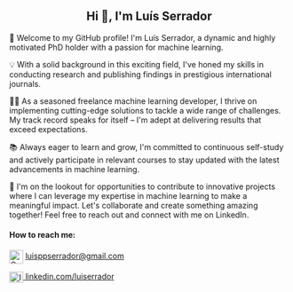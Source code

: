 <h2 align="center">Hi 👋, I'm Luís Serrador</h2>


<p align="left">
🚀 Welcome to my GitHub profile! I'm Luís Serrador, a dynamic and highly motivated PhD holder with a passion for machine learning.
 
💡 With a solid background in this exciting field, I've honed my skills in conducting research and publishing findings in prestigious international journals.

👨‍💻 As a seasoned freelance machine learning developer, I thrive on implementing cutting-edge solutions to tackle a wide range of challenges. My track record speaks for itself – I'm adept at delivering results that exceed expectations.

📚 Always eager to learn and grow, I'm committed to continuous self-study and actively participate in relevant courses to stay updated with the latest advancements in machine learning.

🌟 I'm on the lookout for opportunities to contribute to innovative projects where I can leverage my expertise in machine learning to make a meaningful impact. Let's collaborate and create something amazing together! Feel free to reach out and connect with me on LinkedIn. 
</p>


<h4 align="left">How to reach me:</h4>
 <p align="left"><a href = "mailto: luisppserrador@gmail.com"><img align="center" src="https://upload.wikimedia.org/wikipedia/commons/thumb/7/7e/Gmail_icon_%282020%29.svg/256px-Gmail_icon_%282020%29.svg.png" width="25" alt="Gmail icon (2020)" onclick="return false;"></a>
   <a href = "mailto: luisppserrador@gmail.com">luisppserrador@gmail.com</a>
 </p>
 <p align="left">
 <a href="https://linkedin.com/in/luiserrador" target="_blank">
    <img align="center" src="https://raw.githubusercontent.com/rahuldkjain/github-profile-readme-generator/master/src/images/icons/Social/linked-in-alt.svg" alt="luiserrador" width="25" height="20" />
  </a>
   <a href = "https://linkedin.com/in/luiserrador">linkedin.com/luiserrador</a>
</p>
<!--
<h4 align="left">Languages and Tools:</h4>
<p align="left">
  <a href="https://www.python.org" target="_blank" rel="noreferrer">
    <img src="https://raw.githubusercontent.com/devicons/devicon/master/icons/python/python-original.svg" alt="python" width="30" height="30"/>
  </a>
  <a href="https://www.tensorflow.org" target="_blank" rel="noreferrer">
    <img src="https://www.vectorlogo.zone/logos/tensorflow/tensorflow-icon.svg" alt="tensorflow" width="30" height="30"/>
  </a>
  <a href="https://pytorch.org/" target="_blank" rel="noreferrer">
    <img src="https://www.vectorlogo.zone/logos/pytorch/pytorch-icon.svg" alt="pytorch" width="30" height="30"/>
  </a>
  <a href="https://scikit-learn.org/" target="_blank" rel="noreferrer">
    <img src="https://upload.wikimedia.org/wikipedia/commons/0/05/Scikit_learn_logo_small.svg" alt="scikit_learn" width="30" height="30"/>
  </a>
  <a href="https://pandas.pydata.org/" target="_blank" rel="noreferrer">
    <img src="https://raw.githubusercontent.com/devicons/devicon/2ae2a900d2f041da66e950e4d48052658d850630/icons/pandas/pandas-original.svg" alt="pandas" width="30" height="30"/>
  </a>
  <a href="https://opencv.org/" target="_blank" rel="noreferrer">
    <img src="https://www.vectorlogo.zone/logos/opencv/opencv-icon.svg" alt="opencv" width="30" height="30"/>
  </a>
  <a href="https://www.w3schools.com/cpp/" target="_blank" rel="noreferrer">
    <img src="https://raw.githubusercontent.com/devicons/devicon/master/icons/cplusplus/cplusplus-original.svg" alt="cplusplus" width="30" height="30"/>
  </a>
  <a href="https://www.mathworks.com/" target="_blank" rel="noreferrer">
    <img src="https://upload.wikimedia.org/wikipedia/commons/2/21/Matlab_Logo.png" alt="matlab" width="30" height="30"/>
  </a>
</p>
-->
